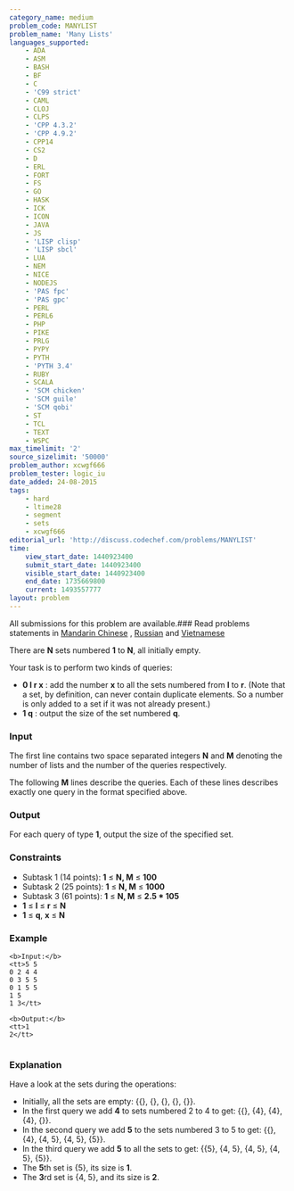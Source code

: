 ```yaml
---
category_name: medium
problem_code: MANYLIST
problem_name: 'Many Lists'
languages_supported:
    - ADA
    - ASM
    - BASH
    - BF
    - C
    - 'C99 strict'
    - CAML
    - CLOJ
    - CLPS
    - 'CPP 4.3.2'
    - 'CPP 4.9.2'
    - CPP14
    - CS2
    - D
    - ERL
    - FORT
    - FS
    - GO
    - HASK
    - ICK
    - ICON
    - JAVA
    - JS
    - 'LISP clisp'
    - 'LISP sbcl'
    - LUA
    - NEM
    - NICE
    - NODEJS
    - 'PAS fpc'
    - 'PAS gpc'
    - PERL
    - PERL6
    - PHP
    - PIKE
    - PRLG
    - PYPY
    - PYTH
    - 'PYTH 3.4'
    - RUBY
    - SCALA
    - 'SCM chicken'
    - 'SCM guile'
    - 'SCM qobi'
    - ST
    - TCL
    - TEXT
    - WSPC
max_timelimit: '2'
source_sizelimit: '50000'
problem_author: xcwgf666
problem_tester: logic_iu
date_added: 24-08-2015
tags:
    - hard
    - ltime28
    - segment
    - sets
    - xcwgf666
editorial_url: 'http://discuss.codechef.com/problems/MANYLIST'
time:
    view_start_date: 1440923400
    submit_start_date: 1440923400
    visible_start_date: 1440923400
    end_date: 1735669800
    current: 1493557777
layout: problem
---
```

All submissions for this problem are available.###  Read problems statements in [Mandarin Chinese](http://www.codechef.com/download/translated/LTIME28/mandarin/MANYLIST.pdf) , [Russian](http://www.codechef.com/download/translated/LTIME28/russian/MANYLIST.pdf) and [Vietnamese](http://www.codechef.com/download/translated/LTIME28/vietnamese/MANYLIST.pdf)

There are **N** sets numbered **1** to **N**, all initially empty.

Your task is to perform two kinds of queries:

- **0 l r x** : add the number **x** to all the sets numbered from **l** to **r**. (Note that a set, by definition, can never contain duplicate elements. So a number is only added to a set if it was not already present.)
- **1 q** : output the size of the set numbered **q**.

### Input

The first line contains two space separated integers **N** and **M** denoting the number of lists and the number of the queries respectively.

The following **M** lines describe the queries. Each of these lines describes exactly one query in the format specified above.

### Output

For each query of type **1**, output the size of the specified set.

### Constraints

- Subtask 1 (14 points): **1** ≤ **N, M** ≤ **100**
- Subtask 2 (25 points): **1** ≤ **N, M** ≤ **1000**
- Subtask 3 (61 points): **1** ≤ **N, M** ≤ **2.5 \* 105**
- **1** ≤ **l** ≤ **r** ≤ **N**
- **1** ≤ **q**, **x** ≤ **N**

### Example

```
<b>Input:</b>
<tt>5 5
0 2 4 4
0 3 5 5
0 1 5 5
1 5
1 3</tt>

<b>Output:</b>
<tt>1
2</tt>


```
### Explanation

Have a look at the sets during the operations:

- Initially, all the sets are empty: {{}, {}, {}, {}, {}}.
- In the first query we add **4** to sets numbered 2 to 4 to get: {{}, {4}, {4}, {4}, {}}.
- In the second query we add **5** to the sets numbered 3 to 5 to get: {{}, {4}, {4, 5}, {4, 5}, {5}}.
- In the third query we add **5** to all the sets to get: {{5}, {4, 5}, {4, 5}, {4, 5}, {5}}.
- The **5**th set is {5}, its size is **1**.
- The **3**rd set is {4, 5}, and its size is **2**.